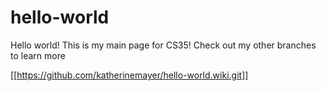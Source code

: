 # hello-world
Hello world! This is my main page for CS35! Check out my other branches to learn more

[[https://github.com/katherinemayer/hello-world.wiki.git]]
